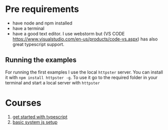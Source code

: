 # Pre requirements
- have node and npm installed
- have a terminal
- have a good text editor. I use webstorm but (VS CODE https://www.visualstudio.com/en-us/products/code-vs.aspx) has also great typescript support.


## Running the examples
For running the first examples I use the local ```httpster``` server. You can install it with ```npm install httpster -g```.
To use it go to the required folder in your terminal and start a local server with ```httpster```


# Courses
01. [get started with typescript](01-setup-typescript/README.md)
02. [basic system js setup](02-system-js/README.md)






